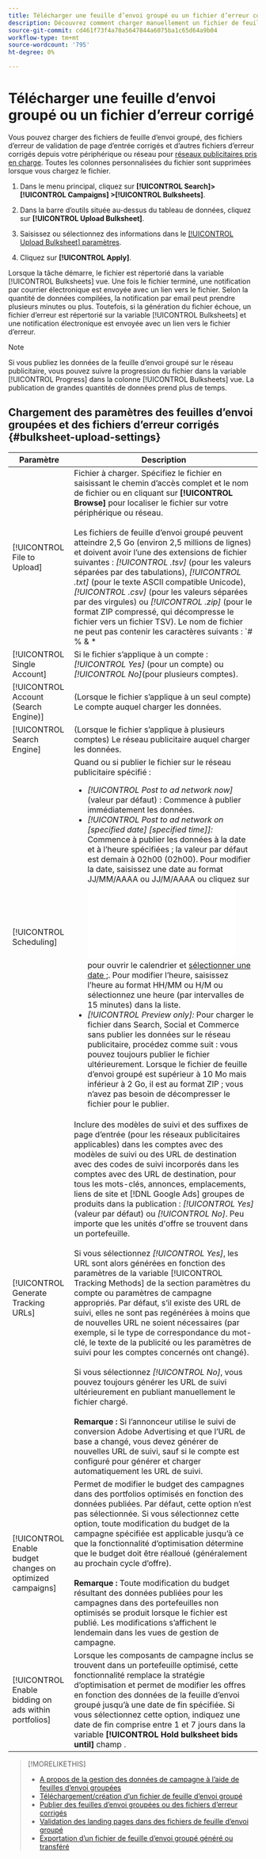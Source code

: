 ```yaml
---
title: Télécharger une feuille d’envoi groupé ou un fichier d’erreur corrigé
description: Découvrez comment charger manuellement un fichier de feuille d’envoi groupé ou un fichier d’erreur de validation de page d’entrée corrigé.
source-git-commit: cd461f73f4a70a5647844a6075ba1c65d64a9b04
workflow-type: tm+mt
source-wordcount: '795'
ht-degree: 0%

---
```


# Télécharger une feuille d’envoi groupé ou un fichier d’erreur corrigé

Vous pouvez charger des fichiers de feuille d’envoi groupé, des fichiers d’erreur de validation de page d’entrée corrigés et d’autres fichiers d’erreur corrigés depuis votre périphérique ou réseau pour [réseaux publicitaires pris en charge](bulksheet-about.md#bulksheet-functionality-by-network). Toutes les colonnes personnalisées du fichier sont supprimées lorsque vous chargez le fichier.

1. Dans le menu principal, cliquez sur **[!UICONTROL Search]> [!UICONTROL Campaigns] >[!UICONTROL Bulksheets]**.

1. Dans la barre d’outils située au-dessus du tableau de données, cliquez sur **[!UICONTROL Upload Bulksheet]**.

1. Saisissez ou sélectionnez des informations dans le [[!UICONTROL Upload Bulksheet] paramètres](#bulksheet-upload-settings).

1. Cliquez sur **[!UICONTROL Apply]**.

Lorsque la tâche démarre, le fichier est répertorié dans la variable [!UICONTROL Bulksheets] vue. Une fois le fichier terminé, une notification par courrier électronique est envoyée avec un lien vers le fichier. Selon la quantité de données compilées, la notification par email peut prendre plusieurs minutes ou plus. Toutefois, si la génération du fichier échoue, un fichier d’erreur est répertorié sur la variable [!UICONTROL Bulksheets] et une notification électronique est envoyée avec un lien vers le fichier d’erreur.

>[!NOTE]
>
>Si vous publiez les données de la feuille d’envoi groupé sur le réseau publicitaire, vous pouvez suivre la progression du fichier dans la variable [!UICONTROL Progress] dans la colonne [!UICONTROL Bulksheets] vue. La publication de grandes quantités de données prend plus de temps.

## Chargement des paramètres des feuilles d’envoi groupées et des fichiers d’erreur corrigés {#bulksheet-upload-settings}

| Paramètre | Description |
|----|----|
| [!UICONTROL File to Upload] | Fichier à charger. Spécifiez le fichier en saisissant le chemin d’accès complet et le nom de fichier ou en cliquant sur <b>[!UICONTROL Browse]</b> pour localiser le fichier sur votre périphérique ou réseau.<br><br>Les fichiers de feuille d’envoi groupé peuvent atteindre 2,5 Go (environ 2,5 millions de lignes) et doivent avoir l’une des extensions de fichier suivantes : <i>[!UICONTROL .tsv]</i> (pour les valeurs séparées par des tabulations), <i>[!UICONTROL .txt]</i> (pour le texte ASCII compatible Unicode), <i>[!UICONTROL .csv]</i> (pour les valeurs séparées par des virgules) ou <i>[!UICONTROL .zip]</i> (pour le format ZIP compressé, qui décompresse le fichier vers un fichier TSV). Le nom de fichier ne peut pas contenir les caractères suivants : `# % &amp; * | \ : &quot; &lt; &gt; . ? /`<br><br><b>Conseil :</b> Pour les données contenant des caractères internationaux, utilisez des fichiers au format TSV ou TXT. |
| [!UICONTROL Single Account] | Si le fichier s’applique à un compte : <i>[!UICONTROL Yes]</i> (pour un compte) ou <i>[!UICONTROL No]</i>(pour plusieurs comptes). |
| [!UICONTROL Account (Search Engine)] | (Lorsque le fichier s’applique à un seul compte) Le compte auquel charger les données. |
| [!UICONTROL Search Engine] | (Lorsque le fichier s’applique à plusieurs comptes) Le réseau publicitaire auquel charger les données. |
| [!UICONTROL Scheduling] | Quand ou si publier le fichier sur le réseau publicitaire spécifié :<ul><li><i>[!UICONTROL Post to ad network now]</i> (valeur par défaut) : Commence à publier immédiatement les données.</li><li><i>[!UICONTROL Post to ad network on \[specified date\] \[specified time\]]:</i> Commence à publier les données à la date et à l’heure spécifiées ; la valeur par défaut est demain à 02h00 (02h00). Pour modifier la date, saisissez une date au format JJ/MM/AAAA ou JJ/M/AAAA ou cliquez sur ![Calendrier](/help/search-social-commerce/common-tasks/navigation-editing-selection/calendar.md "Calendrier") pour ouvrir le calendrier et [sélectionner une date ;](/help/search-social-commerce/common-tasks/navigation-editing-selection/calendar.md). Pour modifier l’heure, saisissez l’heure au format HH/MM ou H/M ou sélectionnez une heure (par intervalles de 15 minutes) dans la liste.</li><li><i>[!UICONTROL Preview only]:</i> Pour charger le fichier dans Search, Social et Commerce sans publier les données sur le réseau publicitaire, procédez comme suit : vous pouvez toujours publier le fichier ultérieurement. Lorsque le fichier de feuille d’envoi groupé est supérieur à 10 Mo mais inférieur à 2 Go, il est au format ZIP ; vous n’avez pas besoin de décompresser le fichier pour le publier.</li></ul> |
| [!UICONTROL Generate Tracking URLs] | Inclure des modèles de suivi et des suffixes de page d’entrée (pour les réseaux publicitaires applicables) dans les comptes avec des modèles de suivi ou des URL de destination avec des codes de suivi incorporés dans les comptes avec des URL de destination, pour tous les mots-clés, annonces, emplacements, liens de site et [!DNL Google Ads] groupes de produits dans la publication : <i>[!UICONTROL Yes]</i> (valeur par défaut) ou <i>[!UICONTROL No]</i>. Peu importe que les unités d&#39;offre se trouvent dans un portefeuille.<br><br>Si vous sélectionnez <i>[!UICONTROL Yes]</i>, les URL sont alors générées en fonction des paramètres de la variable [!UICONTROL Tracking Methods] de la section paramètres du compte ou paramètres de campagne appropriés. Par défaut, s’il existe des URL de suivi, elles ne sont pas regénérées à moins que de nouvelles URL ne soient nécessaires (par exemple, si le type de correspondance du mot-clé, le texte de la publicité ou les paramètres de suivi pour les comptes concernés ont changé).<br><br>Si vous sélectionnez <i>[!UICONTROL No]</i>, vous pouvez toujours générer les URL de suivi ultérieurement en publiant manuellement le fichier chargé.<br><br><b>Remarque :</b> Si l’annonceur utilise le suivi de conversion Adobe Advertising et que l’URL de base a changé, vous devez générer de nouvelles URL de suivi, sauf si le compte est configuré pour générer et charger automatiquement les URL de suivi. |
| [!UICONTROL Enable budget changes on optimized campaigns] | Permet de modifier le budget des campagnes dans des portfolios optimisés en fonction des données publiées. Par défaut, cette option n’est pas sélectionnée. Si vous sélectionnez cette option, toute modification du budget de la campagne spécifiée est applicable jusqu’à ce que la fonctionnalité d’optimisation détermine que le budget doit être réalloué (généralement au prochain cycle d’offre).<br><br><b>Remarque :</b> Toute modification du budget résultant des données publiées pour les campagnes dans des portefeuilles non optimisés se produit lorsque le fichier est publié. Les modifications s’affichent le lendemain dans les vues de gestion de campagne. |
| [!UICONTROL Enable bidding on ads within portfolios] | Lorsque les composants de campagne inclus se trouvent dans un portefeuille optimisé, cette fonctionnalité remplace la stratégie d’optimisation et permet de modifier les offres en fonction des données de la feuille d’envoi groupé jusqu’à une date de fin spécifiée. Si vous sélectionnez cette option, indiquez une date de fin comprise entre 1 et 7 jours dans la variable **[!UICONTROL Hold bulksheet bids until]** champ . |

>[!MORELIKETHIS]
>
>* [A propos de la gestion des données de campagne à l’aide de feuilles d’envoi groupées](bulksheet-about.md)
>* [Téléchargement/création d’un fichier de feuille d’envoi groupé](bulksheet-download.md)
>* [Publier des feuilles d’envoi groupées ou des fichiers d’erreur corrigés](bulksheet-post.md)
>* [Validation des landing pages dans des fichiers de feuille d’envoi groupé](bulksheet-validate-landing-pages.md)
>* [Exportation d’un fichier de feuille d’envoi groupé généré ou transféré](bulksheet-export.md)

